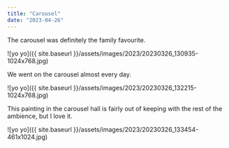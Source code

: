 ```yaml
---
title: "Carousel"
date: "2023-04-26"
---
```


The carousel was definitely the family favourite.

![yo yo]({{ site.baseurl }}/assets/images/2023/20230326_130935-1024x768.jpg)

We went on the carousel almost every day.

![yo yo]({{ site.baseurl }}/assets/images/2023/20230326_132215-1024x768.jpg)

This painting in the carousel hall is fairly out of keeping with the rest of the ambience, but I love it.

![yo yo]({{ site.baseurl }}/assets/images/2023/20230326_133454-461x1024.jpg)
